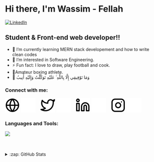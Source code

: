 # Hi there, I'm Wassim - Fellah

[![LinkedIn](https://img.shields.io/badge/LinkedIn-Profile-blue?style=for-the-badge&logo=linkedin)](https://www.linkedin.com/in/wassim-fellah-921a5921a/)

## Student & Front-end web developer!!

- 🌱 I’m currently learning MERN stack developement and how to write clean codes
- 👀 I’m interested in Software Engineering.
- ⚡ Fun fact: I love to draw, play football and cook.
- 🥊Amateur boxing athlete.
- 🕋 وَمَا تَوْفِيقِي إِلَّا بِاللَّهِ ۚ عَلَيْهِ تَوَكَّلْتُ وَإِلَيْهِ أُنِيبُ

### Connect with me:

[![website](./img/globe-light.svg)](https://porfolio-wassim-fellah.netlify.app/index.html#gh-light-mode-only)
[![website](./img/globe-dark.svg)](https://porfolio-wassim-fellah.netlify.app/index.html#gh-dark-mode-only)
&nbsp;&nbsp;
[![website](./img/twitter-light.svg)](https://twitter.com/fellah_wassim#gh-light-mode-only)
[![website](./img/twitter-dark.svg)](https://twitter.com/fellah_wassim#gh-dark-mode-only)
&nbsp;&nbsp;
[![website](./img/linkedin-light.svg)](https://www.linkedin.com/in/wassim-fellah-921a5921a/#gh-light-mode-only)
[![website](./img/linkedin-dark.svg)](https://www.linkedin.com/in/wassim-fellah-921a5921a/#gh-dark-mode-only)
&nbsp;&nbsp;
[![website](./img/instagram-light.svg)](https://www.instagram.com/wassim.fellah/?hl=en#gh-light-mode-only)
[![website](./img/instagram-dark.svg)](https://www.instagram.com/wassim.fellah/?hl=en#gh-dark-mode-only)

### Languages and Tools:

<p align="left">
  <a href="https://skillicons.dev">
    <img src="https://skillicons.dev/icons?i=react,js,ts,html,css,tailwind,bootstrap,java,php,c,py,docker,mysql,git,github,nodejs,vscode,visualstudio,vim,eclipse,atom,powershell,linux,stackoverflow,vite,vercel,netlify,xd,figma,ps,pr,ae" />
  </a>
</p>


<br />
<br />

<details closed>
 <br />
 <summary>:zap: GitHub Stats</summary>
 <div>
 <img align="center" src="https://github-readme-stats.vercel.app/api/top-langs?username=Fellah-wassim&show_icons=true&locale=en&layout=compact" alt="Fellah-wassim" />
 </div>
</details>

[website]: https://porfolio-wassim-fellah.netlify.app/index.html
[twitter]: https://twitter.com/fellah_wassim
[instagram]: https://www.instagram.com/wassim.fellah/?hl=en
[linkedin]: https://www.linkedin.com/in/wassim-fellah-921a5921a/
